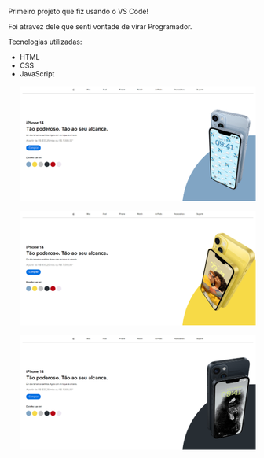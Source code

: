 <p>Primeiro projeto que fiz usando o VS Code!</p>
<p>Foi atravez dele que senti vontade de virar Programador.</p>
<p>Tecnologias utilizadas:</p>
<ul>
  <li>HTML</li>
  <li>CSS</li>
  <li>JavaScript</li>
<br>
<img width="500" align_itens="center" src="img/foto2.png" />
<br>
<br>
<img width="500" align_itens="center" src="img/foto3.png" />
<br>
<br>
<img width="500" align_itens="center" src="img/foto4.png" />
          
